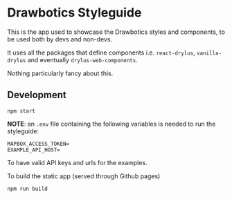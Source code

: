 # Drawbotics Styleguide

 This is the app used to showcase the Drawbotics styles and components, to be used both by devs and non-devs.

 It uses all the packages that define components i.e. `react-drylus`, `vanilla-drylus` and eventually `drylus-web-components`.

 Nothing particularly fancy about this.

 ## Development
```
npm start
```

**NOTE**: an `.env` file containing the following variables is needed to run the styleguide:
```
MAPBOX_ACCESS_TOKEN=
EXAMPLE_API_HOST=
```
To have valid API keys and urls for the examples.

To build the static app (served through Github pages)
```
npm run build
```
